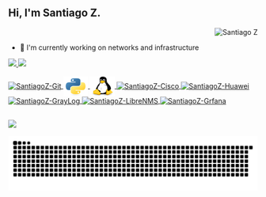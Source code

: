 ## Hi, I'm Santiago Z.

<p align="right"> <img src="https://komarev.com/ghpvc/?username=SantiagoSilvaZ&color=blue&style=flat" alt="Santiago Z" /> </p>


- 🔭 I'm currently working on networks and infrastructure 

<div>
  <a href="https://github.com/santiagosilvaz">
    <img height="180em" src="https://github-readme-stats.vercel.app/api?username=santiagosilvaz&show_icons=true&theme=dark&include_all_commits=true&count_private=true"/>
    <img height="180em" src="https://github-readme-stats.vercel.app/api/top-langs/?username=santiagosilvaz&theme=dark&include_all_commits=true&count_private=true"/>
</div>

<div style="display: inline_block"><br>
    <img align="center" alt="SantiagoZ-Git" height="40" width="50" src="https://www.vectorlogo.zone/logos/git-scm/git-scm-icon.svg">
    <img align="center" alt="SantiagoZ-Python" height="40" width="50" src="https://raw.githubusercontent.com/devicons/devicon/master/icons/python/python-original.svg">
    <img align="center" alt="SantiagoZ-Linux" height="40" width="50" src="https://raw.githubusercontent.com/devicons/devicon/master/icons/linux/linux-original.svg">
    <img align="center" alt="SantiagoZ-Cisco" height="40" width="110" src="https://demo.librenms.org/images/os/cisco.svg">
    <img align="center" alt="SantiagoZ-Huawei" height="40" width="40" src="https://cdn.iconscout.com/icon/free/png-256/huawei-3521494-2944938.png">
    <img align="center" alt="SantiagoZ-GrayLog" height="40" width="110" src="https://assets-global.website-files.com/5e9fae47f9a5b161fc3f7024/5f69ecdab29e533a9f46b3ef_Graylog%20-%20Logo%20-%20Color.svg">
    <img align="center" alt="SantiagoZ-LibreNMS" height="100" width="110" src="https://demo.librenms.org/images/librenms_logo_light.svg">
    <img align="center" alt="SantiagoZ-Grfana" height="40" width="50" src="https://www.vectorlogo.zone/logos/grafana/grafana-icon.svg">
</div>

##

<div> 
    <a href="https://www.linkedin.com/in/santiago-z/" target="_blank"><img src="https://img.shields.io/badge/-LinkedIn-%230077B5?style=for-the-badge&logo=linkedin&logoColor=white" target="_blank"></a>  
</div>

![Snake animation](https://github.com/santiagosilvaz/santiagosilvaz/blob/output/github-contribution-grid-snake.svg)
